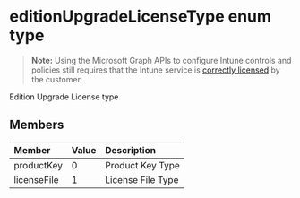 ﻿# editionUpgradeLicenseType enum type

> **Note:** Using the Microsoft Graph APIs to configure Intune controls and policies still requires that the Intune service is [correctly licensed](https://go.microsoft.com/fwlink/?linkid=839381) by the customer.

Edition Upgrade License type
## Members
|Member|Value|Description|
|:---|:---|:---|
|productKey|0|Product Key Type|
|licenseFile|1|License File Type|









